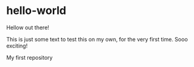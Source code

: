 # hello-world

Hellow out there!

This is just some text to test this on my own, for the very first time. Sooo exciting!

My first repository
